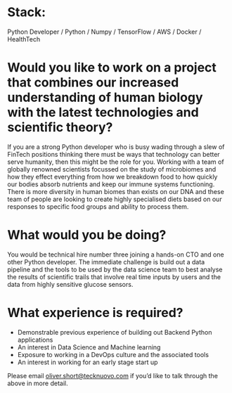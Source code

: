 # Stack: 

Python Developer / Python / Numpy / TensorFlow / AWS / Docker / HealthTech  

# Would you like to work on a project that combines our increased understanding of human biology with the latest technologies and scientific theory? 

If you are a strong Python developer who is busy wading through a slew of FinTech positions thinking there must be ways that technology can better serve humanity, then this might be the role for you. Working with a team of globally renowned scientists focussed on the study of microbiomes and how they effect everything from how we breakdown food to how quickly our bodies absorb nutrients and keep our immune systems functioning. There is more diversity in human biomes than exists on our DNA and these team of people are looking to create highly specialised diets based on our responses to specific food groups and ability to process them. 

# What would you be doing? 

You would be technical hire number three joining a hands-on CTO and one other Python developer. The immediate challenge is build out a data pipeline and the tools to be used by the data science team to best analyse the results of scientific trails that involve real time inputs by users and the data from highly sensitive glucose sensors. 

# What experience is required?

-	Demonstrable previous experience of building out Backend Python applications 
-	An interest in Data Science and Machine learning 
-	Exposure to working in a DevOps culture and the associated tools
-	An interest in working for an early stage start up 

Please email oliver.short@tecknuovo.com if you’d like to talk through the above in more detail.
